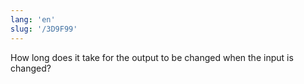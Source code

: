 ```yaml
---
lang: 'en'
slug: '/3D9F99'
---
```


How long does it take for the output to be changed when the input is changed?
